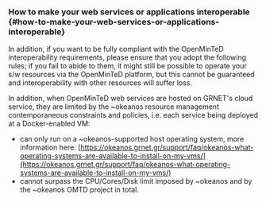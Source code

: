 ### How to make your web services or applications interoperable {#how-to-make-your-web-services-or-applications-interoperable}

In addition, if you want to be fully compliant with the OpenMinTeD interoperability requirements, please ensure that you adopt the following rules; if you fail to abide to them, it might still be possible to operate your s/w resources via the OpenMinTeD platform, but this cannot be guaranteed and interoperability with other resources will suffer loss.

In addition, when OpenMinTeD web services are hosted on GRNET&#039;s cloud service, they are limited by the ~okeanos resource management contemporaneous constraints and policies, i.e. each service being deployed at a Docker-enabled VM:

*   can only run on a ~okeanos-supported host operating system, more information here: [https://okeanos.grnet.gr/support/faq/okeanos-what-operating-systems-are-available-to-install-on-my-vms/](https://okeanos.grnet.gr/support/faq/okeanos-what-operating-systems-are-available-to-install-on-my-vms/)
*   cannot surpass the CPU/Cores/Disk limit imposed by ~okeanos and by the ~okeanos OMTD project in total.

